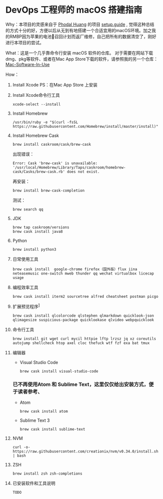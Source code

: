 # DevOps 工程师的 macOS 搭建指南

Why：本项目的灵感来自于 [Phodal Huang](https://github.com/phodal)  的项目 [setup.guide](https://github.com/phodal/setup.guide) , 觉得这种总结的方式十分的好，方便以后从无到有地搭建一个合适宜用的macOS环境。加之我的RMBP因为苹果的电池🔋召回计划而返厂维修，自己把所有的数据清空了，刚好进行本项目的尝试。

What：这是一个几乎靠命令行安装 macOS 软件的仓库。
对于需要在网站下载dmg、pkg等软件、或者在Mac App Store下载的软件，请参照我的另一个仓库：
[Mac-Software-In-Use](https://github.com/MiracleWong/Mac-Software-In-Use)

How：

1. Install Xcode
    PS：在Mac App Store 上安装

2. Install Xcode命令行工具

    ```
    xcode-select --install
    ```

3. Install Homebrew

    ```
    /usr/bin/ruby -e "$(curl -fsSL https://raw.githubusercontent.com/Homebrew/install/master/install)"
    ```

4. Install Homebrew Cask

    ```
    brew install caskroom/cask/brew-cask
    ```

    出现错误：

    ```
    Error: Cask 'brew-cask' is unavailable: '/usr/local/Homebrew/Library/Taps/caskroom/homebrew-cask/Casks/brew-cask.rb' does not exist. 
    ```

    再安装：
    ```
    brew install brew-cask-completion
    ```

    测试：
    ```
    brew search qq
    ```

5. JDK

    ```
    brew tap caskroom/versions
    brew cask install java8
    ```
6. Python

    ```
    brew install python3
    ```

7. 日常使用工具

    ```
    brew cask install  google-chrome firefox（国外版）flux iina neteasemusic one-switch mweb thunder qq wechat virtualbox licecap usage 
    ```

8. 编程效率工具

    ```
    brew cask install iterm2 sourcetree alfred cheatsheet postman picgo 
    ```

9. 扩展预览程序<sup>[1]</sup>

    ```
    brew cask install qlcolorcode qlstephen qlmarkdown quicklook-json qlimagesize suspicious-package quicklookase qlvideo webpquicklook
    ```

10. 命令行工具

    ```
    brew install git wget curl mycil httpie lftp lrzsz jq xz coreutils autojump shellcheck htop axel cloc thefuck wtf fzf exa bat tmux
    ```

11. 编辑器

    - Visual Studio Code
    
        ```
        brew cask install visual-studio-code
        ```


    ### 已不再使用Atom 和 Sublime Text，这里仅仅给出安装方式，便于读者参考、
    - Atom
    
        ```
        brew cask install atom
        ```
    - Sublime Text 3

        ```
        brew cask install sublime-text
        ```

12. NVM

    ```
    curl -o- https://raw.githubusercontent.com/creationix/nvm/v0.34.0/install.sh | bash
    ```

13. ZSH

    ```
    brew install zsh zsh-completions
    ```

14. 已安装软件和工具说明


    ```
    TODO
    ```



[1]: https://github.com/sindresorhus/quick-look-plugins

